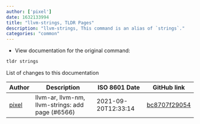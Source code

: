 ```yaml
---
author: ['pixel']
date: 1632133994
title: "llvm-strings, TLDR Pages"
description: "llvm-strings, This command is an alias of `strings`."
categories: "common"
---
```

- View documentation for the original command:

```bash
tldr strings
```
List of changes to this documentation


Author | Description | ISO 8601 Date | GitHub link
------|-----|-----|-----
[pixel](mailto:35269695+pixelcmtd@users.noreply.github.com) | llvm-ar, llvm-nm, llvm-strings: add page (#6566) | 2021-09-20T12:33:14 | [bc8707f29054](https://github.com/tldr-pages/tldr/commit/bc8707f29054d13e43aa2d169d92c9232c01f39f)

